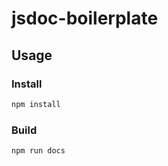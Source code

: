 # jsdoc-boilerplate

## Usage

### Install

```bash
npm install
```

### Build

```bash
npm run docs
```